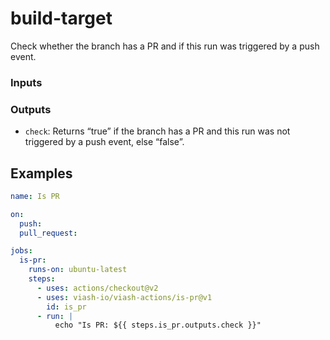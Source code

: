 # build-target


<!--
DO NOT EDIT THIS FILE MANUALLY!
This README was generated by:
* running `quarto render project/is-pr/README.qmd` to create `README.md`
-->

Check whether the branch has a PR and if this run was triggered by a
push event.

### Inputs

### Outputs

- `check`: Returns “true” if the branch has a PR and this run was not
  triggered by a push event, else “false”.

## Examples

``` yaml
name: Is PR

on:
  push:
  pull_request:

jobs:
  is-pr:
    runs-on: ubuntu-latest
    steps:
      - uses: actions/checkout@v2
      - uses: viash-io/viash-actions/is-pr@v1
        id: is_pr
      - run: |
          echo "Is PR: ${{ steps.is_pr.outputs.check }}"
```
